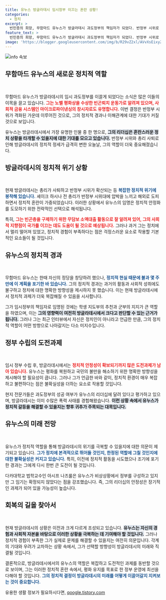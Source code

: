 ```yaml
---
title: 유누스 방글라데시 임시정부 이끄는 혼란 상황!
categories:
  - 정치
excerpt: >
  빈민층의 희망, 무함마드 유누스가 방글라데시 과도정부의 책임자가 되었다. 반정부 시위로 정권 혼란 중, 유누스는 평화를 회복할 중책을 맡고 있다. 그의 정치 경험은 부족하지만 노벨평화상 수상자의 영향력은 주목받고 있다. 유누스의 등장이 방글라데시에 어떤 변화를 가져올지 기대된다.
feature_text: >
  빈민층의 희망, 무함마드 유누스가 방글라데시 과도정부의 책임자가 되었다. 반정부 시위로 정권 혼란 중, 유누스는 평화를 회복할 중책을 맡고 있다. 그의 정치 경험은 부족하지만 노벨평화상 수상자의 영향력은 주목받고 있다. 유누스의 등장이 방글라데시에 어떤 변화를 가져올지 기대된다.
image: 'https://blogger.googleusercontent.com/img/b/R29vZ2xl/AVvXsEixyZcFfHzMRdzZMjFBmAUKJYCLCGyLL1o632UiGVXcaFdKo_bkvkuCioo0uUKlGfBVcT3P84aROyZIXSBEx3Aw5nCQ3pTgDom1WDC4m8eifvWiAmWEEVb4x6G_l8C0QH225ldMjyaFvpxGEBGNO37VmDTDMHGhJPq73UglMfDca1-0aw/s1600/blogspot.png'
---
```


<p><img src="https://blogger.googleusercontent.com/img/b/R29vZ2xl/AVvXsEixyZcFfHzMRdzZMjFBmAUKJYCLCGyLL1o632UiGVXcaFdKo_bkvkuCioo0uUKlGfBVcT3P84aROyZIXSBEx3Aw5nCQ3pTgDom1WDC4m8eifvWiAmWEEVb4x6G_l8C0QH225ldMjyaFvpxGEBGNO37VmDTDMHGhJPq73UglMfDca1-0aw/s1600/blogspot.png" alt="info 속보" /></p>

<h2 data-ke-size="size26">무함마드 유누스의 새로운 정치적 역할</h2>

<p data-ke-size="size16">&nbsp;</p>

<p>무함마드 유누스가 방글라데시의 임시 과도정부를 이끌게 되었다는 소식은 많은 이들의 이목을 끌고 있습니다. <b><span style="color: #ee2323;">그는 노벨 평화상을 수상한 빈곤퇴치 운동가로 알려져 있으며, 사회적 금융 시스템인 마이크로파이낸싱의 창시자로도 유명합니다.</span></b> 이번 결정은 반정부 시위가 격화된 가운데 이루어진 것으로, 그의 정치적 경과나 이해관계에 대한 기대가 커질 것으로 보입니다. </p>

<p>유누스는 방글라데시에서 가장 유명한 인물 중 한 명으로, <b><span style="background-color: #21538527;">그의 리더십은 혼란스러운 정치 상황을 타개할 수 있을지에 대한 기대를 모으고 있습니다.</span></b> 반정부 시위와 총리 사퇴로 인해 방글라데시의 정치적 정세가 급격히 변한 오늘날, 그의 역할이 더욱 중요해졌습니다.</p>

<h2 data-ke-size="size26">방글라데시의 정치적 위기 상황</h2>

<p data-ke-size="size16">&nbsp;</p>

<p>현재 방글라데시는 총리가 사퇴하고 반정부 시위가 확산되는 등 <b><span style="color: #1a5490;">복잡한 정치적 위기에 봉착해 있습니다.</span></b> 셰이크 하시나 전 총리가 반정부 시위대에 압박을 느끼고 해외로 도피하면서 정치적 혼란이 가중되었습니다. 이러한 상황에서 유누스의 임명은 정치적 안정화를 도모하기 위한 전략적인 선택으로 해석됩니다.</p>

<p>특히, <b><span style="color: #ee2323;">그는 빈곤층을 구제하기 위한 무담보 소액대출 활동으로 잘 알려져 있어, 그의 사회적 지향점이 국가를 이끄는 데도 도움이 될 것으로 예상됩니다.</span></b> 그러나 과거 그는 정치에서 멀리 떨어져 있었고, 정치적 경험이 부족하다는 점은 걱정스러운 요소로 작용할 기본적인 요소들이 될 것입니다.</p>

<h2 data-ke-size="size26">유누스의 정치적 경과</h2>

<p data-ke-size="size16">&nbsp;</p>

<p>무함마드 유누스는 한때 자신의 정당을 창당하려 했으나, <b><span style="color: #1a5490;">정치적 현실 때문에 불과 몇 주 만에 이 계획을 포기한 바 있습니다.</span></b> 그의 정치적 경과는 과거의 활동과 사회적 성취에도 불구하고 정치에 대한 명확한 방향성을 제시하지 못 했습니다. 이는 현재 방글라데시에서 정치적 과제가 더욱 복잡해질 수 있음을 시사합니다.</p>

<p>그가 임시정부의 책임자로 임명된 것에는 학생 지도부의 추천과 군부의 지지가 큰 역할을 하였으며, 이는 <b><span style="background-color: #21538527;">그의 영향력이 여전히 방글라데시에서 크다고 판단할 수 있는 근거가 됩니다.</span></b> 그러나 그는 최근 인터뷰에서 자신은 정치인이 아니라고 언급한 만큼, 그의 정치적 역할이 어떤 방향으로 나아갈지는 다소 미지수입니다.</p>

<h2 data-ke-size="size26">정부 수립의 도전과제</h2>

<p data-ke-size="size16">&nbsp;</p>

<p>임시 정부 수립 후, 방글라데시에서는 <b><span style="color: #ee2323;">정치적 안정성이 확보되기까지 많은 도전과제가 남아 있습니다.</span></b> 유누스는 평화를 복원하고 국민의 불만을 해소하기 위한 명확한 방향성을 제시해야 할 필요성이 큽니다. 그러나 그가 언급한 바와 같이, 정치적 환경이 매우 복잡하고 불편하다는 점은 불확실성을 더하는 요소로 작용할 것입니다.</p>

<p>현지 전문가들은 과도정부의 성공 여부가 유누스의 리더십에 달려 있다고 평가하고 있으며, 방글라데시는 이미 수많은 폭력 사태를 경험해왔습니다. <b><span style="background-color: #21538527;">이런 상황 속에서 유누스가 정치적 갈등을 해결할 수 있을지는 향후 귀추가 주목되는 대목입니다.</span></b></p>

<h2 data-ke-size="size26">유누스의 미래 전망</h2>

<p data-ke-size="size16">&nbsp;</p>

<p>유누스가 정치적 역할을 통해 방글라데시의 위기를 극복할 수 있을지에 대한 의문이 제기되고 있습니다. <b><span style="color: #1a5490;">그가 정치에 본격적으로 뛰어들 것인지, 한정된 역할에 그칠 것인지에 대한 불확실성은 커지고 있습니다.</span></b> 특히, 이전에 정치적 활동을 시도했으나 조기에 포기한 경과는 그에게 다시 한번 큰 도전이 될 것입니다.</p>

<p>다카대학교 법학교수인 아시프 나즈룰은 유누스가 비상상황에서 정부를 구성하고 있지만 그 임기는 확정되지 않았다는 점을 강조했습니다. 즉, 그의 리더십의 안정성은 장기적인 과제가 되어 있을 가능성이 높습니다.</p>

<h2 data-ke-size="size26">회복의 길을 찾아서</h2>

<p data-ke-size="size16">&nbsp;</p>

<p>현재 방글라데시의 상황은 이전과 크게 다르게 조성되고 있습니다. <b><span style="background-color: #21538527;">유누스는 자신의 경험과 사회적 자본을 바탕으로 이러한 상황을 극복하는 데 기여해야 할 것입니다.</span></b> 그러나 정치적 경험이 부족한 그가 실제로 문제를 해결할 수 있을지는 여전히 의문입니다. 각계의 기대와 우려가 교차하는 상황 속에서, 그가 선택할 방향성이 방글라데시의 미래와 직결될 것입니다.</p>

<p>결론적으로, 방글라데시에서의 유누스의 역할은 복잡하고 도전적인 과제를 동반할 것으로 보이며, 그는 이러한 정치적 혼란 속에서, 평화 유지를 목표로 한 정부 운영에 최선을 다해야 할 것입니다. <b><span style="color: #1a5490;">그의 정치적 결정이 방글라데시의 미래를 어떻게 이끌어갈지 지켜보는 것이 중요합니다.</span></b></p>
유용한 생활 정보가 필요하시다면, <a href="https://qoogle.tistory.com" rel="dofollow">qoogle.tistory.com</a>


